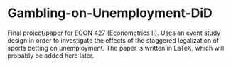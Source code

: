 # Gambling-on-Unemployment-DiD
Final project/paper for ECON 427 (Econometrics II). Uses an event study design in order to investigate the effects of the staggered legalization of sports betting on unemployment. The paper is written in LaTeX, which will probably be added here later.
